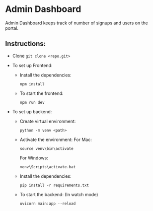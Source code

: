 # Admin Dashboard

Admin Dashboard keeps track of number of signups and users on the portal.

## Instructions:


- Clone ```git clone <repo.git>```

- To set up Frontend:
   - Install the dependencies:
     ```
     npm install
     ```
   - To start the frontend:
     ```
     npm run dev
     ```
- To set up backend:
   - Create virtual environment:
     ```
     python -m venv <path>
     ```
   - Activate the environment:
     For Mac: 
     ```
     source venv\bin\activate
     ```
     For Windows:
     ```
     venv\Scripts\activate.bat
     ```
   - Install the dependencies:
     ```
     pip install -r requirements.txt
     ```
   - To start the backend: (In watch mode)
     ```
     uvicorn main:app --reload
     ```          

